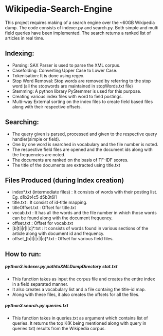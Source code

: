 # Wikipedia-Search-Engine

This project requires making of a search engine over the ~60GB Wikipedia dump. The code consists of indexer.py and search.py. 
Both simple and multi field queries have been implemented. The search returns a ranked list of articles in real time.

## Indexing:
* Parsing: SAX Parser is used to parse the XML corpus.
* Casefolding: Converting Upper Case to Lower Case.
* Tokenisation: It is done using regex.
* Stop Word Removal: Stop words are removed by referring to the stop word (all the stopwords are maintained in stopWords.txt file)
* Stemming: A python library PyStemmer is used for this purpose.
* Creating various index files with word to field postings.
* Multi-way External sorting on the index files to create field based files along with their respective offsets.

## Searching:
* The query given is parsed, processed and given to the respective query handler(simple or field).
* One by one word is searched in vocabulary and the file number is noted.
* The respective field files are opened and the document ids along with the frequencies are noted.
* The documents are ranked on the basis of TF-IDF scores.
* The title of the documents are extracted using title.txt

## Files Produced (during Index creation)
* index*.txt (intermediate files) : It consists of words with their posting list. Eg. d1b2t4c5 d5b3t6l1
* title.txt : It consist of id-title mapping.
* titleOffset.txt : Offset for title.txt
* vocab.txt : It has all the words and the file number in which those words can be found along with the document frequency.
* offset.txt : Offset for vocab.txt
* [b|t|i|r|l|c]*.txt : It consists of words found in various sections of the article along with document id and frequency.
* offset_[b|t|i|r|l|c]*.txt : Offset for various field files.

## How to run:
##### python3 indexer.py pathtoXMLDumpDirectory stat.txt
- This function takes as input the corpus file and creates the entire index in a field separated manner. 
- It also creates a vocabulary list and a file containg the title-id map. 
- Along with these files, it also creates the offsets for all the files.

##### python3 search.py queries.txt
- This function takes in queries.txt as argument which contains list of queries. It returns the top K(K being mentioned along with query in queries.txt) results from the Wikipedia corpus.
